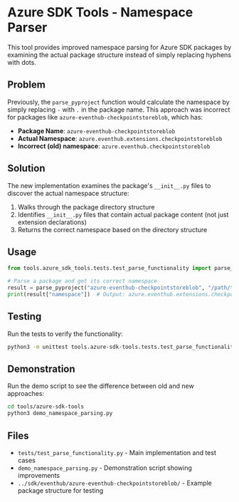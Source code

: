 # Azure SDK Tools - Namespace Parser

This tool provides improved namespace parsing for Azure SDK packages by examining the actual package structure instead of simply replacing hyphens with dots.

## Problem

Previously, the `parse_pyproject` function would calculate the namespace by simply replacing `-` with `.` in the package name. This approach was incorrect for packages like `azure-eventhub-checkpointstoreblob`, which has:

- **Package Name**: `azure-eventhub-checkpointstoreblob`
- **Actual Namespace**: `azure.eventhub.extensions.checkpointstoreblob`
- **Incorrect (old) namespace**: `azure.eventhub.checkpointstoreblob`

## Solution

The new implementation examines the package's `__init__.py` files to discover the actual namespace structure:

1. Walks through the package directory structure
2. Identifies `__init__.py` files that contain actual package content (not just extension declarations)
3. Returns the correct namespace based on the directory structure

## Usage

```python
from tools.azure_sdk_tools.tests.test_parse_functionality import parse_pyproject

# Parse a package and get its correct namespace
result = parse_pyproject("azure-eventhub-checkpointstoreblob", "/path/to/package/root")
print(result["namespace"])  # Output: azure.eventhub.extensions.checkpointstoreblob
```

## Testing

Run the tests to verify the functionality:

```bash
python3 -m unittest tools.azure-sdk-tools.tests.test_parse_functionality -v
```

## Demonstration

Run the demo script to see the difference between old and new approaches:

```bash
cd tools/azure-sdk-tools
python3 demo_namespace_parsing.py
```

## Files

- `tests/test_parse_functionality.py` - Main implementation and test cases
- `demo_namespace_parsing.py` - Demonstration script showing improvements
- `../sdk/eventhub/azure-eventhub-checkpointstoreblob/` - Example package structure for testing